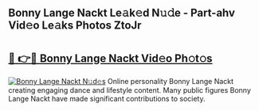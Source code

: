 ## Bonny Lange Nackt Le𝚊k𝚎d N𝚞𝚍e - Part-ahv Vid𝚎o Le𝚊ks Photos ZtoJr

# <h2><a href="http://fb34knx.evod.top/?m=Bonny+Lange+Nackt">🔗 👉🔴 Bonny Lange Nackt Vid𝚎o Ph𝚘t𝚘s</a></h2>

[![Bonny Lange Nackt N𝚞d𝚎s](https://i.imgur.com/8V9OHl7.gif)](http://fb34knx.evod.top/?m=Bonny+Lange+Nackt)
Online personality Bonny Lange Nackt creating engaging dance and lifestyle content. Many public figures Bonny Lange Nackt have made significant contributions to society. 

